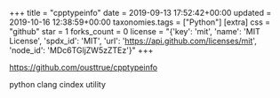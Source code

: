 +++
title = "cpptypeinfo"
date = 2019-09-13 17:52:42+00:00
updated = 2019-10-16 12:38:59+00:00
taxonomies.tags = ["Python"]
[extra]
css = "github"
star = 1
forks_count = 0
license = "{'key': 'mit', 'name': 'MIT License', 'spdx_id': 'MIT', 'url': 'https://api.github.com/licenses/mit', 'node_id': 'MDc6TGljZW5zZTEz'}"
+++

<https://github.com/ousttrue/cpptypeinfo>

python clang cindex utility
